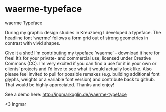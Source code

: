 # waerme-typeface
waerme Typeface

During my graphic design studies in Kreuzberg I developed a typeface. The headline font ‘wærme’ follows a form grid out of strong geometrics in contrast with vivid shapes.

Give it a shot! I’m contributing my typeface ‘waerme’ – download it here for free!﻿ It’s for your private- and commercial use, licensed under Creative Commons (CC). I’m very excited if you can find a use for it in your own or clients’ projects and I’d love to see what it would actually look like. Also please feel invited to pull for possible remakes (e.g. building additional font glyphs, weights or a variable font version) and contribute back to github. That would be highly appreciated. Thanks and enjoy!

See a demo here:
http://ingmarkoglin.de/waerme-typeface

<3 Ingmar
